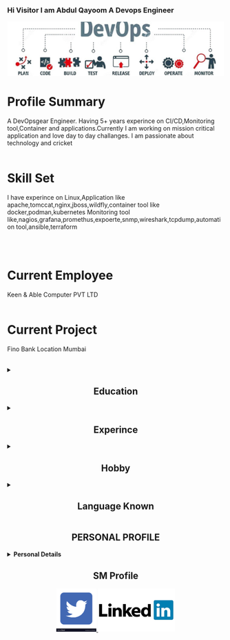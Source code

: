 <p align="center">
<h2 align="center">

### Hi Visitor I am Abdul Qayoom A Devops Engineer

<img src="https://github.com/qayoom321/qayoom321/blob/main/dev.jpeg" >

# Profile Summary
A DevOpsgear Engineer. Having 5+ years experince on CI/CD,Monitoring tool,Container and applications.Currently I am working on mission critical application and love day to day challanges. I am passionate about technology and cricket
<br >
<br />

# Skill Set
I have experince on 
Linux,Application like apache,tomccat,nginx,jboss,wildfly,container tool like docker,podman,kubernetes
Monitoring tool like,nagios,grafana,promethus,expoerte,snmp,wireshark,tcpdump,automation tool,ansible,terraform

<br >
<br />

# Current Employee
Keen & Able Computer PVT LTD
<br >
<br />

# Current Project
Fino Bank 
Location Mumbai
<br >
<br />
<details>
 
<summary><h2 align="center">Education</h2></summary>
<br>
|***Degree*** | ***School/College*** | ***Year of Passing*** |
|:------:| :------:|:------:| 
 |**BA** | M.A.M College University of Jammu | 2011
|**10+2** | Govt Higer Secondry School G.N Jammu | 2006
</details>
<details>
<summary><h2 align="center">Experince</h2></summary>
<br>
 
 | ***Company***  |    ***Address***  |  ***Role***  |    ***From To***  |
| :------: | :-----: | :------: | :-----: |
1.Access | Maloofa Complex Kunjwani Jammu J&K | Desktop Support | Jan 2011 To March 2013
2.Two Dot Global | G-172 Sector 63 Noida | Tech-Support Desktop Support | March 2016 To march 2017
3.Keen & Able  | B-149 Sector 63 Noida | Linux Engineer 
 
   <br/>  
</details>

<details>
<summary><h2 align="center">Hobby</h2></summary>
<br>

Playing Watching crickrt
<br>
 Watching Movies

  <br/>  
</details>

<details>
<summary><h2 align="center">Language Known</h2></summary>
<br>

English, Urdu,Hindi,Regional

  <br/>  
</details> 

<h2 align="center"> PERSONAL PROFILE </h2> 
<details close="close"> 
<summary><b>Personal Details</b></summary>
<ul><br/>
<b>
 
  Father's Name: </b>
   
```sh
   Wazir Hussain
  ```
  <b>
 
Date Of Birth: </b>
 ```sh
 7th March 1982
  ```
  <b>
 
Marital Status: </b>
   ```sh
 married
  ```
 <b> 
 
Languages: </b>
   ```sh
 English,Urdu,Regional
  ```
  <b>
 
Correspondence Address:</b>
```sh
 House No.7, Morna (Near MITR) Noida Sector 35, UP-201301
  ```
  <b>
 
  Permanent Address: </b>
  ```sh
  Village Gurdhan Bala District/Tehsil Rajouri JK 185131
  ```
</ul>
</details>



<h2 align="center"> SM Profile </h2>

 
<p align ="center"><a href="https://twitter.com/home?lang=en"><img src="https://raw.githubusercontent.com/qayoom321/qayoom321/main/tw.png" height =100</a>
<a href="https://www.linkedin.com/in/abdul-qayoom-8173a2145/"><img src="https://raw.githubusercontent.com/qayoom321/qayoom321/main/lnd.png" height=100></a>

</p>


<!---
<p align="center">
<a href="https://twitter.com/home?lang=en"><img align = "" src="https://raw.githubusercontent.com/qayoom321/qayoom321/main/tw.png" height=100></a>
<a href="https://www.linkedin.com/in/abdul-qayoom-8173a2145/"><img align = "" src="https://raw.githubusercontent.com/qayoom321/qayoom321/main/lnd.png" <a <a
</p>
-->





<!--
**qayoom321/qayoom321** is a ✨ _special_ ✨ repository because its `README.md` (this file) appears on your GitHub profile.

Here are some ideas to get you started:

- 🔭 I’m currently working on ...
- 🌱 I’m currently learning ...
- 👯 I’m looking to collaborate on ...
- 🤔 I’m looking for help with ...
- 💬 Ask me about ...
- 📫 How to reach me: ...
- 😄 Pronouns: ...
- ⚡ Fun fact: ...
-->
